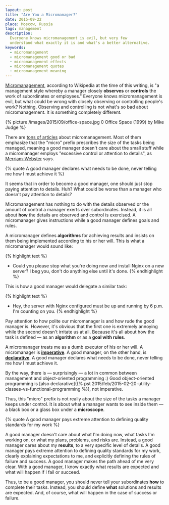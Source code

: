 ```yaml
---
layout: post
title: "Are You a Micromanager?"
date: 2015-09-22
place: Moscow, Russia
tags: management
description:
  Everyone knows micromanagement is evil, but very few
  understand what exactly it is and what's a better alternative.
keywords:
  - micromanagement
  - micromanagement good or bad
  - micromanagement effects
  - micromanagement quotes
  - micromanagement meaning
---
```


[Micromanagement](https://en.wikipedia.org/wiki/Micromanagement),
according to Wikipedia at the time of this writing, is "a management style
whereby a manager closely **observes** or **controls** the work of subordinates
or employees." Everyone knows micromanagement is evil, but what
could be wrong with closely observing or controlling people's work? Nothing.
Observing and controlling is not what's so bad about micromanagement. It
is something completely different.

<!--more-->

{% picture /images/2015/09/office-space.jpg 0 Office Space (1999) by Mike Judge %}

There are [tons of articles](https://www.google.com/search?q=micromanagement)
about micromanagement. Most of them emphasize that the "micro" prefix prescribes
the size of the tasks being managed, meaning a good manager doesn't care
about the small stuff while a micromanager employs
"excessive control or attention to details", as
[Merriam-Webster](http://www.merriam-webster.com/dictionary/micromanage) says.

{% quote A good manager declares what needs to be done, never telling me how I must achieve it %}

It seems that in order to become a good manager, one should just
stop paying attention to details. Huh?
What could be worse than a manager who doesn't pay attention to details?

Micromanagement has nothing to do with the details observed or the amount
of control a manager exerts over subordinates. Instead, it is all about
**how** the details are observed and control is exercised. A micromanager
gives instructions while a good manager defines goals and rules.

A micromanager defines **algorithms** for achieving results and insists
on them being implemented according to his or her will. This is what
a micromanager would sound like:

{% highlight text %}
- Could you please stop what you're doing now
  and install Nginx on a new server? I beg you,
  don't do anything else until it's done.
{% endhighlight %}

This is how a good manager would delegate a similar task:

{% highlight text %}
- Hey, the server with Nginx configured must
  be up and running by 6 p.m. I'm counting on you.
{% endhighlight %}

Pay attention to how polite our micromanager is and how rude the good manager is.
However, it's obvious that the first one is extremely annoying while
the second doesn't irritate us at all. Because it's all about how
the task is defined &mdash; as an **algorithm** or as a **goal with rules**.

A micromanager treats me as a dumb executor of his or her will. A micromanager
is [**imperative**](https://en.wikipedia.org/wiki/Imperative_programming).
A good manager, on the other hand, is
[**declarative**](https://en.wikipedia.org/wiki/Declarative_programming). A good manager
declares what needs to be done, never telling me how I must achieve it.

By the way, there is &mdash; surprisingly &mdash; a lot in common between management and
object-oriented programming :) Good object-oriented programming is
[also declarative]({% pst 2015/feb/2015-02-20-utility-classes-vs-functional-programming %}),
not imperative.

Thus, this "micro" prefix is not really about the size of the tasks a manager
keeps under control. It is about what a manager wants to see inside them &mdash;
a black box or a glass box under a **microscope**.

{% quote A good manager pays extreme attention to defining quality standards for my work %}

A good manager doesn't care about what I'm doing now, what tasks I'm working on,
or what my plans, problems, and risks are. Instead, a good manager cares about my
**results**, to a very specific level of details. A good manager pays extreme
attention to defining quality standards for my work, clearly explaining
expectations to me, and explicitly defining the rules of failure and success. A good
manager makes the path ahead of me very clear. With a good manager, I know
exactly what results are expected and what will happen if I fail or
succeed.

Thus, to be a good manager, you should never tell your subordinates **how**
to complete their tasks. Instead, you should define **what** solutions and results
are expected. And, of course, what will happen in the case of success or failure.
